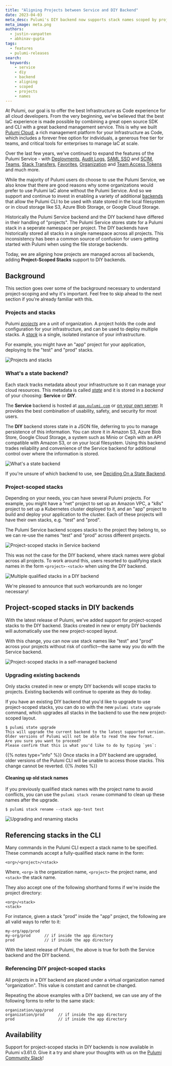 ```yaml
---
title: "Aligning Projects between Service and DIY Backend"
date: 2023-04-03
meta_desc: Pulumi's DIY backend now supports stack names scoped by project name.
meta_image: meta.png
authors:
  - justin-vanpatten
  - abhinav-gupta
tags:
  - features
  - pulumi-releases
search:
  keywords:
    - service
    - diy
    - backend
    - aligning
    - scoped
    - projects
    - names
---
```


At Pulumi, our goal is to offer the best Infrastructure as Code experience for all cloud developers.
From the very beginning, we've believed that the best IaC experience is made possible by combining a great open source SDK and CLI with a great backend management service.
This is why we built [Pulumi Cloud](/product/pulumi-service/), a rich management platform for your Infrastructure as Code, which includes a forever free option for individuals, a generous free tier for teams, and critical tools for enterprises to manage IaC at scale.

Over the last few years, we've continued to expand the features of the Pulumi Service - with [Deployments](/blog/pulumi-deployments/),  [Audit Logs](/docs/pulumi-cloud/audit-logs/), [SAML SSO](/docs/pulumi-cloud/access-management/saml/) and [SCIM](/docs/pulumi-cloud/access-management/scim/), [Teams](/docs/pulumi-cloud/access-management/teams/), [Stack Transfers](/blog/stack-transfers/), [Favorites](/blog/new-improved-pulumi-service-console/), [Organization](/docs/pulumi-cloud/access-management/organization-access-tokens/) and [Team Access Tokens](/docs/pulumi-cloud/access-management/team-access-tokens/) and much more.

While the majority of Pulumi users do choose to use the Pulumi Service, we also know that there are good reasons why some organizations would prefer to use Pulumi IaC alone without the Pulumi Service.  And so we support and continue to invest in enabling a variety of additional [backends](/docs/iac/concepts/state-and-backends/) that allow the Pulumi CLI to be used with state stored in the local filesystem or in cloud storage like S3, Azure Blob Storage, or Google Cloud Storage.

Historically the Pulumi Service backend and the DIY backend have differed in their handling of "projects". The Pulumi Service stores state for a Pulumi stack in a seperate namespace per project. The DIY backends have historically stored all stacks in a single namespace across all projects.  This inconsistency has been a common source of confusion for users getting started with Pulumi when using the file storage backends.

Today, we are aligning how projects are managed across all backends, adding **Project-Scoped Stacks** support to DIY backends.

<!--more-->

## Background

This section goes over some of the background necessary
to understand project-scoping and why it's important.
Feel free to skip ahead to the next section if you're already familiar with this.

### Projects and stacks

Pulumi [*projects*](/docs/concepts/projects/) are a unit of organization.
A project holds the code and configuration for your infrastructure,
and can be used to deploy multiple stacks.
A [*stack*](/docs/concepts/stack/) is a single,
isolated instance of your infrastructure.

For example, you might have an "app" project for your application,
deploying to the "test" and "prod" stacks.

![Projects and stacks](projects-and-stacks.png)

### What's a state backend?

Each stack tracks metadata about your infrastructure
so it can manage your cloud resources.
This metadata is called [*state*](/docs/iac/concepts/state-and-backends/)
and it is stored in a *backend* of your choosing:
**Service** or **DIY**.

The **Service** backend is hosted at [`app.pulumi.com`](https://app.pulumi.com)
or [on your own server](https://www.pulumi.com/product/self-hosted/).
It provides the best combination of usability, safety, and security for most users.

The **DIY** backend stores state in a JSON file,
deferring to you to manage persistence of this information.
You can store it in Amazon S3, Azure Blob Store, Google Cloud Storage,
a system such as Minio or Ceph with an API compatible with Amazon S3,
or on your local filesystem.
Using this backend trades reliability and convenience of the Service backend
for additional control over where the information is stored.

![What's a state backend](whats-a-backend.png)

If you're unsure of which backend to use,
see [Deciding On a State Backend](/docs/iac/concepts/state-and-backends/#deciding-on-a-state-backend).

### Project-scoped stacks

Depending on your needs, you can have several Pulumi projects.
For example, you might have a "net" project to set up an Amazon VPC,
a "k8s" project to set up a Kubernetes cluster deployed to it,
and an "app" project to build and deploy your application to the cluster.
Each of these projects will have their own stacks, e.g. "test" and "prod".

The Pulumi Service backend scopes stacks to the project they belong to,
so we can re-use the names "test" and "prod" across different projects.

![Project-scoped stacks in Service backend](service-project-scoped-stack.png)

This was not the case for the DIY backend,
where stack names were global across all projects.
To work around this, users resorted to qualifying stack names
in the form `<project>-<stack>` when using the DIY backend.

![Multiple qualified stacks in a DIY backend](self-managed-unscoped-stacks.png)

We're pleased to announce that such workarounds are no longer necessary!

## Project-scoped stacks in DIY backends

With the latest release of Pulumi,
we've added support for project-scoped stacks to the DIY backend.
Stacks created in new or empty DIY backends will automatically
use the new project-scoped layout.

With this change,
you can now use stack names like "test" and "prod" across your projects
without risk of conflict&mdash;the same way you do with the Service backend.

![Project-scoped stacks in a self-managed backend](self-managed-project-scoped-stack.png)

### Upgrading existing backends

Only stacks created in new or empty DIY backends
will scope stacks to projects.
Existing backends will continue to operate as they do today.

If you have an existing DIY backend that you'd like to upgrade
to use project-scoped stacks,
you can do so with the new `pulumi state upgrade` command,
which upgrades all stacks in the backend to use the new project-scoped layout.

```
$ pulumi state upgrade
This will upgrade the current backend to the latest supported version.
Older versions of Pulumi will not be able to read the new format.
Are you sure you want to proceed?
Please confirm that this is what you'd like to do by typing `yes`:
```

{{% notes type="info" %}}
Once stacks in a DIY backend are upgraded,
older versions of the Pulumi CLI will be unable to access those stacks.
This change cannot be reverted.
{{% /notes %}}

#### Cleaning up old stack names

If you previously qualified stack names with the project name to avoid conflicts,
you can use the `pulumi stack rename` command to clean up these names after the upgrade.

```
$ pulumi stack rename --stack app-test test
```

![Upgrading and renaming stacks](upgrade-and-rename.png)

## Referencing stacks in the CLI

Many commands in the Pulumi CLI expect a stack name to be specified.
These commands accept a fully-qualified stack name in the form:

    <org>/<project>/<stack>

Where, `<org>` is the organization name,
`<project>` the project name,
and `<stack>` the stack name.

They also accept one of the following shorthand forms
if we're inside the project directory:

    <org>/<stack>
    <stack>

For instance, given a stack "prod" inside the "app" project,
the following are all valid ways to refer to it:

    my-org/app/prod
    my-org/prod      // if inside the app directory
    prod             // if inside the app directory

With the latest release of Pulumi, the above is true for both
the Service backend and the DIY backend.

### Referencing DIY project-scoped stacks

All projects in a DIY backend
are placed under a virtual organization named "organization".
This value is constant and cannot be changed.

Repeating the above examples with a DIY backend,
we can use any of the following forms to refer to the same stack:

    organization/app/prod
    organization/prod      // if inside the app directory
    prod                   // if inside the app directory

## Availability

Support for project-scoped stacks in DIY backends is now available in Pulumi v3.61.0.
Give it a try and share your thoughts with us on the [Pulumi Community Slack](https://slack.pulumi.com/)!

